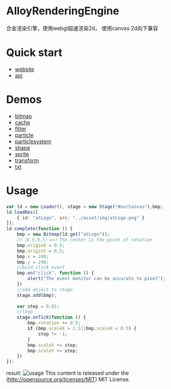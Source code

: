 # AlloyRenderingEngine
合金渲染引擎，使用webgl超速渲染2d， 使用canvas 2d向下兼容

# Quick start
* [website](http://alloyteam.github.io/AlloyRenderingEngine/) 
* [api](http://alloyteam.github.io/AlloyRenderingEngine/doc/)

# Demos
* [bitmap](http://alloyteam.github.io/AlloyRenderingEngine/showcase/bitmap.html) 
* [cache](http://alloyteam.github.io/AlloyRenderingEngine/showcase/cache.html) 
* [filter](http://alloyteam.github.io/AlloyRenderingEngine/showcase/filter.html) 
* [particle](http://alloyteam.github.io/AlloyRenderingEngine/showcase/particle.html) 
* [particlesystem](http://alloyteam.github.io/AlloyRenderingEngine/showcase/particlesystem.html) 
* [shape](http://alloyteam.github.io/AlloyRenderingEngine/showcase/shape.html) 
* [sprite](http://alloyteam.github.io/AlloyRenderingEngine/showcase/sprite.html) 
* [transform](http://alloyteam.github.io/AlloyRenderingEngine/showcase/transform.html) 
* [txt](http://alloyteam.github.io/AlloyRenderingEngine/showcase/txt.html) 

# Usage

```javascript
var ld = new Loader(), stage = new Stage("#ourCanvas"),bmp;
ld.loadRes([
    { id: "atLogo", src: "../asset/img/atLogo.png" }
]);
ld.complete(function () {
    bmp = new Bitmap(ld.get("atLogo"));
    //（0.5,0.5）==〉The center is the point of rotation
    bmp.originX = 0.5;
    bmp.originY = 0.5;
    bmp.x = 240;
    bmp.y = 240;
    //bind click event
    bmp.on("click", function () {
        alert("The event monitor can be accurate to pixel");
    })
    //add object to stage
    stage.add(bmp);
           
    var step = 0.01;
    //loop
    stage.onTick(function () {
        bmp.rotation += 0.5;
        if (bmp.scaleX > 1.5||bmp.scaleX < 0.5) {
            step *= -1;
        }
        bmp.scaleX += step;
        bmp.scaleY += step;
    })
});
```
result:
![usage](https://raw.githubusercontent.com/AlloyTeam/AlloyRenderingEngine/master/asset/img/usage.gif)
This content is released under the (http://opensource.org/licenses/MIT) MIT License.
